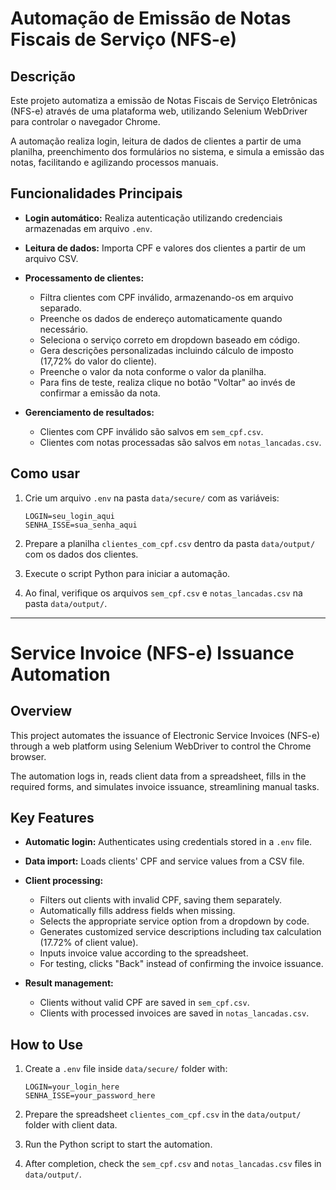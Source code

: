 # Automação de Emissão de Notas Fiscais de Serviço (NFS-e)

## Descrição

Este projeto automatiza a emissão de Notas Fiscais de Serviço Eletrônicas (NFS-e) através de uma plataforma web, utilizando Selenium WebDriver para controlar o navegador Chrome.

A automação realiza login, leitura de dados de clientes a partir de uma planilha, preenchimento dos formulários no sistema, e simula a emissão das notas, facilitando e agilizando processos manuais.

## Funcionalidades Principais

- **Login automático:**
  Realiza autenticação utilizando credenciais armazenadas em arquivo `.env`.

- **Leitura de dados:**
  Importa CPF e valores dos clientes a partir de um arquivo CSV.

- **Processamento de clientes:**

  - Filtra clientes com CPF inválido, armazenando-os em arquivo separado.
  - Preenche os dados de endereço automaticamente quando necessário.
  - Seleciona o serviço correto em dropdown baseado em código.
  - Gera descrições personalizadas incluindo cálculo de imposto (17,72% do valor do cliente).
  - Preenche o valor da nota conforme o valor da planilha.
  - Para fins de teste, realiza clique no botão "Voltar" ao invés de confirmar a emissão da nota.

- **Gerenciamento de resultados:**

  - Clientes com CPF inválido são salvos em `sem_cpf.csv`.
  - Clientes com notas processadas são salvos em `notas_lancadas.csv`.

## Como usar

1. Crie um arquivo `.env` na pasta `data/secure/` com as variáveis:

   ```env
   LOGIN=seu_login_aqui
   SENHA_ISSE=sua_senha_aqui
   ```

2. Prepare a planilha `clientes_com_cpf.csv` dentro da pasta `data/output/` com os dados dos clientes.

3. Execute o script Python para iniciar a automação.

4. Ao final, verifique os arquivos `sem_cpf.csv` e `notas_lancadas.csv` na pasta `data/output/`.

---

# Service Invoice (NFS-e) Issuance Automation

## Overview

This project automates the issuance of Electronic Service Invoices (NFS-e) through a web platform using Selenium WebDriver to control the Chrome browser.

The automation logs in, reads client data from a spreadsheet, fills in the required forms, and simulates invoice issuance, streamlining manual tasks.

## Key Features

- **Automatic login:**
  Authenticates using credentials stored in a `.env` file.

- **Data import:**
  Loads clients' CPF and service values from a CSV file.

- **Client processing:**

  - Filters out clients with invalid CPF, saving them separately.
  - Automatically fills address fields when missing.
  - Selects the appropriate service option from a dropdown by code.
  - Generates customized service descriptions including tax calculation (17.72% of client value).
  - Inputs invoice value according to the spreadsheet.
  - For testing, clicks "Back" instead of confirming the invoice issuance.

- **Result management:**

  - Clients without valid CPF are saved in `sem_cpf.csv`.
  - Clients with processed invoices are saved in `notas_lancadas.csv`.

## How to Use

1. Create a `.env` file inside `data/secure/` folder with:

   ```env
   LOGIN=your_login_here
   SENHA_ISSE=your_password_here
   ```

2. Prepare the spreadsheet `clientes_com_cpf.csv` in the `data/output/` folder with client data.

3. Run the Python script to start the automation.

4. After completion, check the `sem_cpf.csv` and `notas_lancadas.csv` files in `data/output/`.
